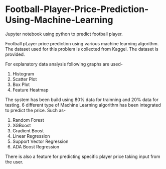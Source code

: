 # Football-Player-Price-Prediction-Using-Machine-Learning
Jupyter notebook using python to predict football player.

Football pLayer price prediction using various machine learning algorithm. The dataset used for this problem is collected from Kaggel. The dataset is provided.

For explanatory data analysis following graphs are used-
1. Histogram
2. Scatter Plot
3. Box Plot
4. Feature Heatmap

The system has been build using 80% data for trainning and 20% data for testing. 6 different type of Machine Learning algorithm has been integrated to predict the price. Such as-
1. Random Forest
2. XGBoost
3. Gradient Boost
4. Linear Regression
5. Support Vector Regression
6. ADA Boost Regression

There is also a feature for predicting specific player price taking input from the user. 

